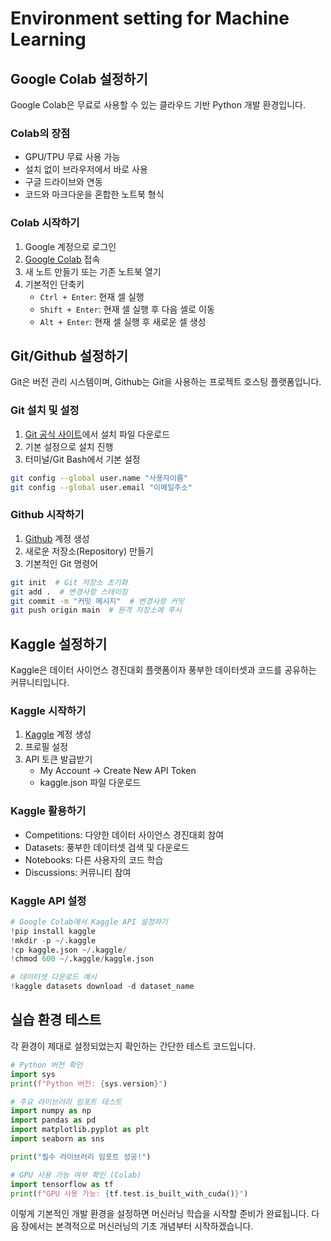 # Environment setting for Machine Learning

## Google Colab 설정하기

Google Colab은 무료로 사용할 수 있는 클라우드 기반 Python 개발 환경입니다.

### Colab의 장점
* GPU/TPU 무료 사용 가능
* 설치 없이 브라우저에서 바로 사용
* 구글 드라이브와 연동
* 코드와 마크다운을 혼합한 노트북 형식

### Colab 시작하기
1. Google 계정으로 로그인
2. [Google Colab](https://colab.research.google.com/) 접속
3. 새 노트 만들기 또는 기존 노트북 열기
4. 기본적인 단축키
   * `Ctrl + Enter`: 현재 셀 실행
   * `Shift + Enter`: 현재 셀 실행 후 다음 셀로 이동
   * `Alt + Enter`: 현재 셀 실행 후 새로운 셀 생성

## Git/Github 설정하기

Git은 버전 관리 시스템이며, Github는 Git을 사용하는 프로젝트 호스팅 플랫폼입니다.

### Git 설치 및 설정
1. [Git 공식 사이트](https://git-scm.com/)에서 설치 파일 다운로드
2. 기본 설정으로 설치 진행
3. 터미널/Git Bash에서 기본 설정
```bash
git config --global user.name "사용자이름"
git config --global user.email "이메일주소"
```

### Github 시작하기
1. [Github](https://github.com/) 계정 생성
2. 새로운 저장소(Repository) 만들기
3. 기본적인 Git 명령어
```bash
git init  # Git 저장소 초기화
git add .  # 변경사항 스테이징
git commit -m "커밋 메시지"  # 변경사항 커밋
git push origin main  # 원격 저장소에 푸시
```

## Kaggle 설정하기

Kaggle은 데이터 사이언스 경진대회 플랫폼이자 풍부한 데이터셋과 코드를 공유하는 커뮤니티입니다.

### Kaggle 시작하기
1. [Kaggle](https://www.kaggle.com/) 계정 생성
2. 프로필 설정
3. API 토큰 발급받기
   * My Account → Create New API Token
   * kaggle.json 파일 다운로드

### Kaggle 활용하기
* Competitions: 다양한 데이터 사이언스 경진대회 참여
* Datasets: 풍부한 데이터셋 검색 및 다운로드
* Notebooks: 다른 사용자의 코드 학습
* Discussions: 커뮤니티 참여

### Kaggle API 설정
```python
# Google Colab에서 Kaggle API 설정하기
!pip install kaggle
!mkdir -p ~/.kaggle
!cp kaggle.json ~/.kaggle/
!chmod 600 ~/.kaggle/kaggle.json

# 데이터셋 다운로드 예시
!kaggle datasets download -d dataset_name
```

## 실습 환경 테스트

각 환경이 제대로 설정되었는지 확인하는 간단한 테스트 코드입니다.

```python
# Python 버전 확인
import sys
print(f"Python 버전: {sys.version}")

# 주요 라이브러리 임포트 테스트
import numpy as np
import pandas as pd
import matplotlib.pyplot as plt
import seaborn as sns

print("필수 라이브러리 임포트 성공!")

# GPU 사용 가능 여부 확인 (Colab)
import tensorflow as tf
print(f"GPU 사용 가능: {tf.test.is_built_with_cuda()}")
```

이렇게 기본적인 개발 환경을 설정하면 머신러닝 학습을 시작할 준비가 완료됩니다. 다음 장에서는 본격적으로 머신러닝의 기초 개념부터 시작하겠습니다.

